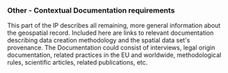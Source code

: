 ### Other - Contextual Documentation requirements

This part of the IP describes all remaining, more general information about the geospatial record. Included here are links to relevant documentation describing data creation methodology and the spatial data set's provenance. The Documentation could consist of interviews, legal origin documentation, related practices in the EU and worldwide, methodological rules, scientific articles, related publications, etc.
